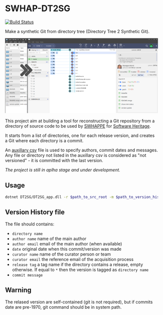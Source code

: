 # SWHAP-DT2SG

[![Build Status](https://travis-ci.com/Unipisa/SWHAP-DT2SG.svg?token=uYktkpxbywknDpAJce3c&branch=master)](https://travis-ci.com/Unipisa/SWHAP-DT2SG)

Make a synthetic Git from directory tree 
(Directory Tree 2 Synthetic Git).


![example](./ETC/screen_a.png)

This project aim at building a tool for reconstructing a Git repository from a directory of source code to be used by [SWHAPPE](https://github.com/Unipisa/SWHAPPE) for [Software Heritage](www.softwareheritage.org).

It starts from a list of directories, one for each release version, and creates a Git where each directory is a commit.

An [auxillary csv](./metadata_emaple.csv) file is used to specify authors, commit dates and messages.
Any file or directory not listed in the auxillary csv is considered as "not versioned" - it is committed with the last version.


*The project is still in aplha stage and under development.*

## Usage

```bash
dotnet DT2SG/DT2SG_app.dll -r $path_to_src_root -m $path_to_version_history.csv
```
<!-- 
![example](./ETC/screen-commands.png)
 -->
## Version History file

The file should contains:

* `directory name`
* `author name` 		name of the main author
* `author email` 		email of the main author (when available)
* `date` 			original date when this commit/version was made
* `curator name` 		name of the curator person or team
* `curator email` 		the reference email of the acquisition process
*  `release tag` 		a tag name if the directory contains a release,	empty otherwise. If equal to `*` then the version is tagged as `directory name`
* `commit message`	


## Warning

The relased version are self-contained (git is not required), but if commits date are pre-1970, git command should be in system path.
